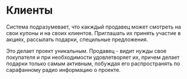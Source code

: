 # Клиенты

Система подразумевает, что какждый продавец может смотреть на свои купоны и на своих клиентов. Приглашать их принять участие в акциях, рассылать подарки, специльные предложения.

Это делает проект уникальным. Продавец - видит нужды свое покупателя и при необходимости удовлетворяет их, причем делает подарки только самым активным, побуждая его распространять по сарафанному радио информацию о проекте.